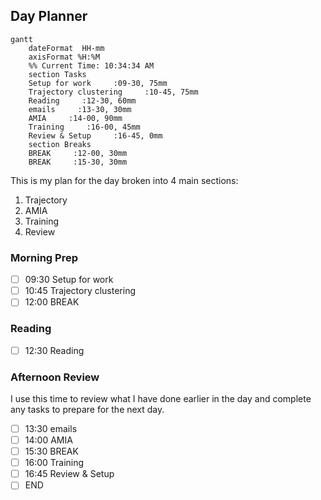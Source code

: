 ## Day Planner
```mermaid
gantt
    dateFormat  HH-mm
    axisFormat %H:%M
    %% Current Time: 10:34:34 AM
    section Tasks
    Setup for work     :09-30, 75mm
    Trajectory clustering     :10-45, 75mm
    Reading     :12-30, 60mm
    emails     :13-30, 30mm
    AMIA     :14-00, 90mm
    Training     :16-00, 45mm
    Review & Setup     :16-45, 0mm
    section Breaks
    BREAK     :12-00, 30mm
    BREAK     :15-30, 30mm
```

This is my plan for the day broken into 4 main sections:
1. Trajectory
2. AMIA
3. Training
4. Review
### Morning Prep

- [ ] 09:30 Setup for work
- [ ] 10:45 Trajectory clustering
- [ ] 12:00 BREAK

### Reading

- [ ] 12:30 Reading

### Afternoon Review

I use this time to review what I have done earlier in the day and complete any tasks to prepare for the next day.

- [ ] 13:30 emails
- [ ] 14:00 AMIA
- [ ] 15:30 BREAK
- [ ] 16:00 Training
- [ ] 16:45 Review & Setup
- [ ] END